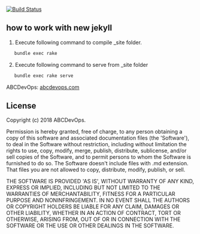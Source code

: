 [![Build Status](https://travis-ci.org/abcdevops/blog.svg?branch=master)](https://travis-ci.org/abcdevops/blog)

how to work with new jekyll
-------

1. Execute following command to compile _site folder.

```bash
   bundle exec rake
``` 
2. Execute following command to serve from _site folder

```bash
   bundle exec rake serve
```


ABCDevOps: [abcdevops.com](https://abcdevops.com)
## License

Copyright (c) 2018 ABCDevOps.

Permission is hereby granted, free of charge, to any person obtaining a copy
of this software and associated documentation files (the 'Software'), to deal
in the Software without restriction, including without limitation the rights
to use, copy, modify, merge, publish, distribute, sublicense, and/or sell
copies of the Software, and to permit persons to whom the Software is
furnished to do so. The Software doesn't include files with .md extension.
That files you are not allowed to copy, distribute, modify, publish, or sell.

THE SOFTWARE IS PROVIDED 'AS IS', WITHOUT WARRANTY OF ANY KIND, EXPRESS OR
IMPLIED, INCLUDING BUT NOT LIMITED TO THE WARRANTIES OF MERCHANTABILITY,
FITNESS FOR A PARTICULAR PURPOSE AND NONINFRINGEMENT. IN NO EVENT SHALL THE
AUTHORS OR COPYRIGHT HOLDERS BE LIABLE FOR ANY CLAIM, DAMAGES OR OTHER
LIABILITY, WHETHER IN AN ACTION OF CONTRACT, TORT OR OTHERWISE, ARISING FROM,
OUT OF OR IN CONNECTION WITH THE SOFTWARE OR THE USE OR OTHER DEALINGS IN THE
SOFTWARE.


